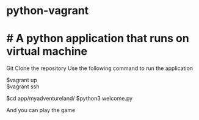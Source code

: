 # python-vagrant
# # A python application that runs on virtual machine
Git Clone the repository
Use the following command to run the application

$vagrant up<br>
$vagrant ssh

$cd app/myadventureland/
$python3 welcome.py 

And you can play the game

